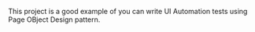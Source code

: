 This project is a good example of you can write UI Automation tests using Page OBject Design pattern.
